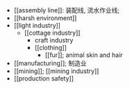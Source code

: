 - [[assembly line]]: 装配线, 流水作业线;
- [[harsh environment]]
- [[light industry]]
    - [[cottage industry]]
        - craft industry
        - [[clothing]]
            - [[fur]]; animal skin and hair
- [[manufacturing]]; 制造业
- [[mining]]; [[mining industry]]
- [[production safety]]
